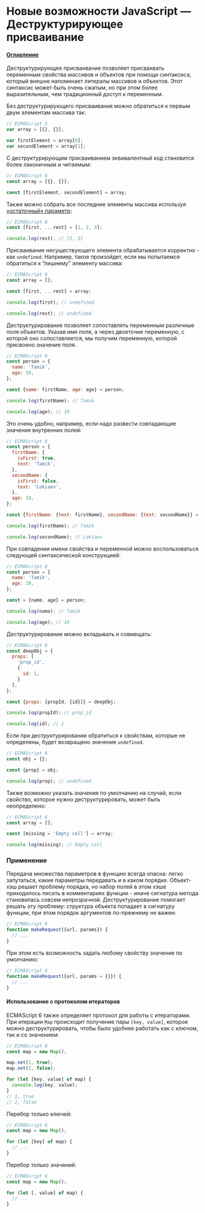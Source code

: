 # Новые возможности JavaScript — Деструктурирующее присваивание

#### [Оглавление](../../README.md)

Деструктурирующее присваивание позволяет присваивать переменным свойства
массивов и объектов при помощи синтаксиса, который внешне напоминает литералы
массивов и объектов. Этот синтаксис может быть очень сжатым, но при этом более
выразительным, чем традиционный доступ к переменным.

Без деструктурирующего присваивания можно обратиться к первым двум элементам
массива так:

```javascript
// ECMAScript 5
var array = [{}, {}];

var firstElement = array[0];
var secondElement = array[1];
```

С деструктурирующим присваиванием эквивалентный код становится более лаконичным и
читаемым:

```javascript
// ECMAScript 6
const array = [{}, {}];

const [firstElement, secondElement] = array;
```

Также можно собрать все последние элементы массива используя [&laquo;остаточный&raquo; параметр](../fn-parameters/README.md):

```javascript
// ECMAScript 6
const [first, ...rest] = [1, 2, 3];

console.log(rest); // [2, 3]
```

Присваивание несуществующего элемента обрабатывается корректно - как `undefined`. Например,
такое произойдет, если мы попытаемся обратиться к “лишнему” элементу массива:

```javascript
// ECMAScript 6
const array = [];

const [first, ...rest] = array;

console.log(first); // undefined

console.log(rest); // undefined
```

Деструктурирование позволяет сопоставлять переменным различные поля объектов.
Указав имя поля, а через двоеточие переменную, с которой оно сопоставляется,
мы получим переменную, которой присвоено значение поля.

```javascript
// ECMAScript 6
const person = {
  name: 'Tamik',
  age: 19,
};

const {name: firstName, age: age} = person;

console.log(firstName); // Tamik

console.log(age); // 19
```

Это очень удобно, например, если надо развести совпадающие значения внутренних полей:

```javascript
// ECMAScript 6
const person = {
  firstName: {
    isFirst: true,
    text: 'Tamik',
  },
  secondName: {
    isFirst: false,
    text: 'Lokiaev',
  },
  age: 19,
};

const {firstName: {text: firstName}, secondName: {text: secondName}} = person;

console.log(firstName); // Tamik

console.log(secondName); // Lokiaev
```

При совпадении имени свойства и переменной можно воспользоваться следующей синтаксической
конструкцией:

```javascript
// ECMAScript 6
const person = {
  name: 'Tamik',
  age: 19,
};

const = {name, age} = person;

console.log(name); // Tamik

console.log(age); // 19
```

Деструктурирование можно вкладывать и совмещать:

```javascript
// ECMAScript 6
const deepObj = {
  props: [
    'prop_id',
    {
      id: 1,
    }
  ],
};

const {props: [propId, {id}]} = deepObj;

console.log(propId); // prop_id

console.log(id); // 1
```

Если при деструктурировании обратиться к свойствам, которые не определены, будет
возвращено значение `undefined`.

```javascript
// ECMAScript 6
const obj = {};

const {prop} = obj;

console.log(prop); // undefined
```

Также возможно указать значения по умолчанию на случай, если свойство, которое
нужно деструктурировать, может быть неопределено:

```javascript
// ECMAScript 6
const array = [];

const [missing = 'Empty cell'] = array;

console.log(missing); // Empty cell
```

### Применение

Передача множества параметров в функцию всегда опасна: легко запутаться, какие
параметры передавать и в каком порядке. Объект-хэш решает проблему порядка, но
набор полей в этом хэше приходилось писать в комментариях функции - иначе сигнатура
метода становилась совсем непрозрачной. Деструктурирование помогает решать эту
проблему: структура объекта попадает в сигнатуру функции, при этом порядок
аргументов по-прежнему не важен:

```javascript
// ECMAScript 6
function makeRequest({url, params}) {
  // ...
}
```

При этом есть возможность задать любому свойству значение по умолчанию:

```javascript
// ECMAScript 6
function makeRequest({url, params = {}}) {
  // ...
}
```

#### Использование с протоколом итераторов

ECMAScript 6 также определяет протокол для работы с итераторами. При итерации `Map`
происходит получение пары `[key, value]`, которое можно деструктурировать, чтобы было
удобнее работать как с ключом, так и со значением:

```javascript
// ECMAScript 6
const map = new Map();

map.set(1, true);
map.set(2, false);

for (let [key, value] of map) {
  console.log(key, value);
}
// 1, true
// 2, false
```

Перебор только ключей:

```javascript
// ECMAScript 6
const map = new Map();

for (let [key] of map) {
  // ...
}
```

Перебор только значений:

```javascript
// ECMAScript 6
const map = new Map();

for (let [, value] of map) {
  // ...
}
```
